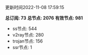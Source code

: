 更新时间2022-11-08 17:59:15

**总订阅: 73**
**总节点: 2076**
**有效节点: 981**
- ss节点: 544
- v2ray节点: 280
- trojan节点: 156
- ssr节点: 1
